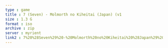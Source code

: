 ```yaml
---
type : game
title : 7 (Seven) - Molmorth no Kiheitai (Japan) (v1
size : 1.3 G
format : iso
archive : zip
server : myrient
link2 : 7%20%28Seven%29%20-%20Molmorth%20no%20Kiheitai%20%28Japan%29%20%28v1.20%29
---
```

